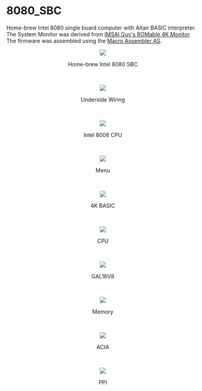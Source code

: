 # 8080_SBC
Home-brew Intel 8080 single board computer with Altair BASIC interpreter. 
The System Monitor was derived from [IMSAI Guy's ROMable 4K Monitor](http://github.com/imsaiguy/8080-Monitor/).
The firmware was assembled using the [Macro Assembler AS](http://john.ccac.rwth-aachen.de:8000/as/).
<p align="center"><img src="/images/top.JPEG"/>
<p align="center">Home-brew Intel 8080 SBC</p><br>
<p align="center"><img src="/images/underside.JPEG"/>
<p align="center">Underside Wiring</p><br>
<p align="center"><img src="/images/i8080.JPEG"/>
<p align="center">Intel 8008 CPU</p><br>
<p align="center"><img src="/images/TT.jpg"/>
<p align="center">Menu</p><br>
<p align="center"><img src="/images/4K BASIC.jpg"/>
<p align="center">4K BASIC</p><br>
<p align="center"><img src="/images/CPU.jpg"/>
<p align="center">CPU</p><br>
<p align="center"><img src="/images/GAL16V8.jpg"/>
<p align="center">GAL16V8</p><br>
<p align="center"><img src="/images/MEMORY.jpg"/>
<p align="center">Memory</p><br>
<p align="center"><img src="/images/ACIA.jpg"/>
<p align="center">ACIA</p><br>
<p align="center"><img src="/images/PPI.jpg"/>
<p align="center">PPI</p><br>

